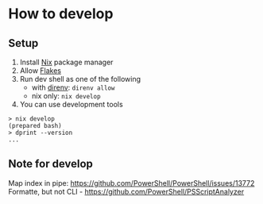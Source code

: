 # How to develop

## Setup

1. Install [Nix](https://nixos.org/) package manager
2. Allow [Flakes](https://nixos.wiki/wiki/Flakes)
3. Run dev shell as one of the following
   - with [direnv](https://github.com/direnv/direnv): `direnv allow`
   - nix only: `nix develop`
4. You can use development tools

```console
> nix develop
(prepared bash)
> dprint --version
...
```

## Note for develop

Map index in pipe: https://github.com/PowerShell/PowerShell/issues/13772
Formatte, but not CLI - https://github.com/PowerShell/PSScriptAnalyzer
